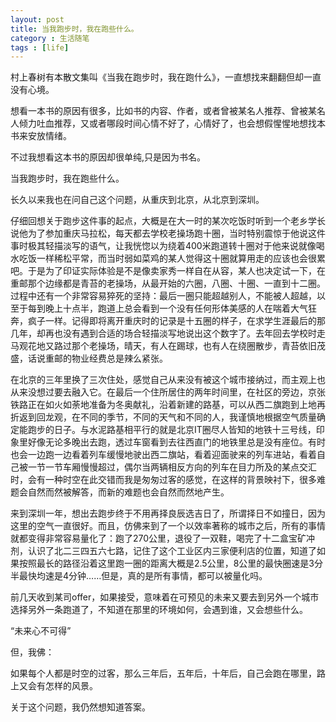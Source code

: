 ```yaml
---
layout: post
title: 当我跑步时，我在跑些什么。
category : 生活随笔
tags : [life]
---
```



村上春树有本散文集叫《当我在跑步时，我在跑什么》，一直想找来翻翻但却一直没有心境。

想看一本书的原因有很多，比如书的内容、作者，或者曾被某名人推荐、曾被某名人倾力吐血推荐，又或者哪段时间心情不好了，心情好了，也会想假惺惺地想找本书来安放情绪。

不过我想看这本书的原因却很单纯,只是因为书名。

当我跑步时，我在跑些什么。

长久以来我也在问自己这个问题，从重庆到北京，从北京到深圳。

仔细回想关于跑步这件事的起点，大概是在大一时的某次吃饭时听到一个老乡学长说他为了参加重庆马拉松，每天都去学校老操场跑十圈，当时特别震惊于他说这件事时极其轻描淡写的语气，让我恍惚以为绕着400米跑道转十圈对于他来说就像喝水吃饭一样稀松平常，而当时弱如菜鸡的某人觉得这十圈就算用走的应该也会很累吧。于是为了印证实际体验是不是像卖家秀一样自在从容，某人也决定试一下，在重邮那个边缘都是青苔的老操场，从最开始的六圈，八圈、十圈、一直到十二圈。过程中还有一个非常容易猝死的坚持：最后一圈只能超越别人，不能被人超越，以至于每到晚上十点半，跑道上总会看到一个没有任何形体美感的人在喘着大气狂奔，疯子一样。记得即将离开重庆时的记录是十五圈的样子，在求学生涯最后的那几年，却再也没有遇到合适的场合轻描淡写地说出这个数字了。去年回去学校时走马观花地又路过那个老操场，晴天，有人在踢球，也有人在绕圈散步，青苔依旧茂盛，话说重邮的物业经费总是辣么紧张。

在北京的三年里换了三次住处，感觉自己从来没有被这个城市接纳过，而主观上也从来没想过要去融入它。在最后一个住所居住的两年时间里，在社区的旁边，京张铁路正在如火如荼地准备为冬奥献礼，沿着新建的路基，可以从西二旗跑到上地再折返到回龙观，在不同的季节，不同的天气和不同的人，我谨慎地根据空气质量确定能跑步的日子。与水泥路基相平行的就是北京IT圈尽人皆知的地铁十三号线，印象里好像无论多晚出去跑，透过车窗看到去往西直门的地铁里总是没有座位。有时也会一边跑一边看着列车缓慢地驶出西二旗站，看着迎面驶来的列车进站，看着自己被一节一节车厢慢慢超过，偶尔当两辆相反方向的列车在目力所及的某点交汇时，会有一种时空在此交错而我是匆匆过客的感觉，在这样的背景映衬下，很多难题会自然而然被解答，而新的难题也会自然而然地产生。

来到深圳一年，想出去跑步终于不用再择良辰选吉日了，所谓择日不如撞日，因为这里的空气一直很好。而且，仿佛来到了一个以效率著称的城市之后，所有的事情就都变得非常容易量化了：跑了270公里，退役了一双鞋，喝完了十二盒宝矿冲剂，认识了北二三四五六七路，记住了这个工业区内三家便利店的位置，知道了如果按照最长的路径沿着这里跑一圈的距离大概是2.5公里，8公里的最快圈速是3分半最快均速是4分钟……但是，真的是所有事情，都可以被量化吗。

前几天收到某司offer，如果接受，意味着在可预见的未来又要去到另外一个城市选择另外一条跑道了，不知道在那里的环境如何，会遇到谁，又会想些什么。

“未来心不可得”

但，我佛：

如果每个人都是时空的过客，那么三年后，五年后，十年后，自己会跑在哪里，路上又会有怎样的风景。

关于这个问题，我仍然想知道答案。
